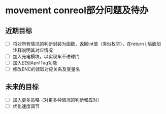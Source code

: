# movement conreol部分问题及待办
## 近期目标
 - [ ] 将对所有情况的判断封装为函数，返回int值（类似枚举），在return i;后面加注释说明其对应情况
 - [ ] 加入光电模块，以实现车不进球门
 - [ ] 加入识别AprilTag功能
 - [ ] 修改ENC的读取对应关系及变量名

## 未来的目标
 - [ ] 加入更多策略（对更多种情况的判断和应对）
 - [ ] 优化速度调节